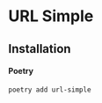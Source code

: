 
# URL Simple


## Installation
#### Poetry
```terminal
poetry add url-simple


```
```terminal

```




